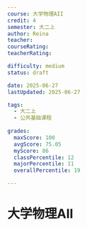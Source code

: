 ```yaml
---
course: 大学物理AII
credit: 4
semester: 大二上
author: Reina
teacher: 
courseRating: 
teacherRating: 

difficulty: medium
status: draft

date: 2025-06-27
lastUpdated: 2025-06-27

tags: 
  - 大二上
  - 公共基础课程
  
grades:
  maxScore: 100
  avgScore: 75.05
  myScore: 86
  classPercentile: 12
  majorPercentile: 11
  overallPercentile: 19

---
```



# 大学物理AII


